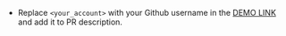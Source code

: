 - Replace `<your_account>` with your Github username in the [DEMO LINK](https://andriy-shymkiv.github.io/my-app/) and add it to PR description.
